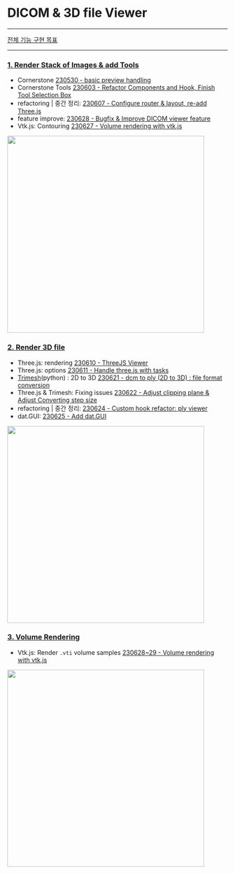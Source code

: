 # DICOM & 3D file Viewer

---

[전체 기능 구현 목표](https://github.com/dusunax/dicom-and-three-js-viewer/wiki/0.-%EA%B8%B0%EB%8A%A5-%EA%B5%AC%ED%98%84-%EB%AA%A9%ED%91%9C)

---

### [1. Render Stack of Images & add Tools](https://github.com/dusunax/dicom-and-three-js-viewer/issues/1)

- Cornerstone [230530 - basic preview handling](https://github.com/dusunax/dicom-and-three-js-viewer/issues/1#issuecomment-1568791938)
- Cornerstone Tools [230603 - Refactor Components and Hook, Finish Tool Selection Box](https://github.com/dusunax/dicom-and-three-js-viewer/issues/2)
- refactoring | 중간 정리: [230607 - Configure router & layout, re-add Three.js](https://github.com/dusunax/dicom-and-three-js-viewer/issues/4)
- feature improve: [230628 - Bugfix & Improve DICOM viewer feature](https://github.com/dusunax/dicom-and-three-js-viewer/issues/16)
- Vtk.js: Contouring [230627 - Volume rendering with vtk.js](https://github.com/dusunax/dicom-and-three-js-viewer/issues/15)

<img src="https://github.com/dusunax/dicom-and-three-js-viewer/assets/94776135/ca683bc0-5488-4d8b-987d-e13ce96db914" width="450px" />

### [2. Render 3D file](https://github.com/dusunax/dicom-and-three-js-viewer/issues/5)

- Three.js: rendering [230610 - ThreeJS Viewer](https://github.com/dusunax/dicom-and-three-js-viewer/issues/6)
- Three.js: options [230611 - Handle three.js with tasks](https://github.com/dusunax/dicom-and-three-js-viewer/issues/8)
- [Trimesh](https://github.com/mikedh/trimesh)(python) : 2D to 3D [230621 - dcm to ply (2D to 3D) : file format conversion](https://github.com/dusunax/dicom-and-three-js-viewer/issues/10)
- Three.js & Trimesh: Fixing issues [230622 - Adjust clipping plane & Adjust Converting step size](https://github.com/dusunax/dicom-and-three-js-viewer/issues/11)
- refactoring | 중간 정리: [230624 - Custom hook refactor: ply viewer](https://github.com/dusunax/dicom-and-three-js-viewer/issues/13)
- dat.GUI: [230625 - Add dat.GUI](https://github.com/dusunax/dicom-and-three-js-viewer/issues/14)

<img src="https://github.com/dusunax/dicom-and-three-js-viewer/assets/94776135/0fb570ab-5bd5-4a8c-9b16-51f3432f3ba0" width="450px" />

### [3. Volume Rendering](https://github.com/dusunax/dicom-and-three-js-viewer/issues/12)

- Vtk.js: Render `.vti` volume samples [230628~29 - Volume rendering with vtk.js](https://github.com/dusunax/dicom-and-three-js-viewer/issues/17)
<img src="https://github.com/dusunax/dicom-and-three-js-viewer/assets/94776135/cb290815-338f-477a-a72e-5e61d2e4f8af" width="450px" />
